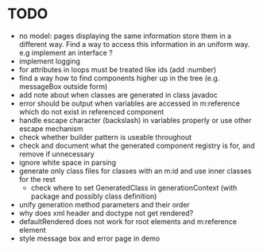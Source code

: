 TODO
====

- no model: pages displaying the same information store them in a different way. 
  Find a way to access this information in an uniform way. e.g implement an interface ?
- implement logging
- for attributes in loops must be treated like ids (add :number) 
- find a way how to find components higher up in the tree (e.g. messageBox outside form)
- add note about when classes are generated in class javadoc
- error should be output when variables are accessed in m:reference which do not exist in referenced component
- handle escape character (backslash) in variables properly or use other escape mechanism
- check whether builder pattern is useable throughout
- check and document what the generated component registry is for, and remove if unnecessary
- ignore white space in parsing
- generate only class files for classes with an m:id and use inner classes for the rest
  - check where to set GeneratedClass in generationContext (with package and possibly class definition)
- unify generation method parameters and their order
- why does xml header and doctype not get rendered?
- defaultRendered does not work for root elements and m:reference element
- style message box and error page in demo
